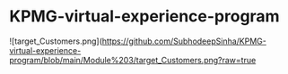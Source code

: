 # KPMG-virtual-experience-program
![target_Customers.png](https://github.com/SubhodeepSinha/KPMG-virtual-experience-program/blob/main/Module%203/target_Customers.png?raw=true
